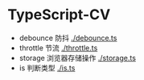 # TypeScript-CV

+ debounce 防抖 [./debounce.ts](./debounce.ts)
+ throttle 节流  [./throttle.ts](./throttle.ts)
+ storage 浏览器存储操作 [./storage.ts](./storage.ts)
+ is 判断类型 [./is.ts](./is.ts)